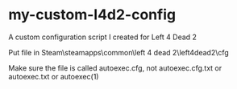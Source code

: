 # my-custom-l4d2-config
A custom configuration script I created for Left 4 Dead 2

Put file in Steam\steamapps\common\left 4 dead 2\left4dead2\cfg

Make sure the file is called autoexec.cfg, not autoexec.cfg.txt or autoexec.txt or autoexec(1)
